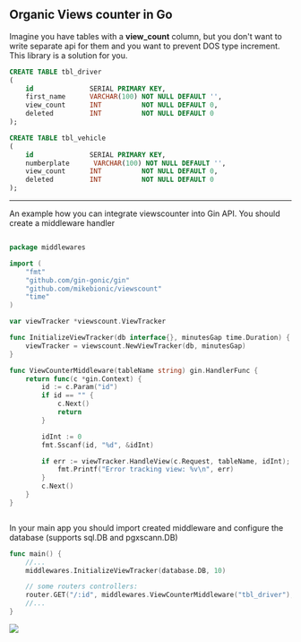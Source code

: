 ## Organic Views counter in Go

Imagine you have tables with a **view_count** column, but you don't want to write separate api for them and you want to prevent DOS type increment. This library is a solution for you.

```sql
CREATE TABLE tbl_driver
(
    id              SERIAL PRIMARY KEY,
    first_name      VARCHAR(100) NOT NULL DEFAULT '',
    view_count      INT          NOT NULL DEFAULT 0,
    deleted         INT          NOT NULL DEFAULT 0
);

CREATE TABLE tbl_vehicle
(
    id              SERIAL PRIMARY KEY,
    numberplate      VARCHAR(100) NOT NULL DEFAULT '',
    view_count      INT          NOT NULL DEFAULT 0,
    deleted         INT          NOT NULL DEFAULT 0
);


```

---

An example how you can integrate viewscounter into Gin API. You should create a middleware handler
```go

package middlewares

import (
	"fmt"
	"github.com/gin-gonic/gin"
	"github.com/mikebionic/viewscount"
	"time"
)

var viewTracker *viewscount.ViewTracker

func InitializeViewTracker(db interface{}, minutesGap time.Duration) {
	viewTracker = viewscount.NewViewTracker(db, minutesGap)
}

func ViewCounterMiddleware(tableName string) gin.HandlerFunc {
	return func(c *gin.Context) {
		id := c.Param("id")
		if id == "" {
			c.Next()
			return
		}

		idInt := 0
		fmt.Sscanf(id, "%d", &idInt)

		if err := viewTracker.HandleView(c.Request, tableName, idInt); err != nil {
			fmt.Printf("Error tracking view: %v\n", err)
		}
		c.Next()
	}
}



```

In your main app you should import created middleware and configure the database (supports sql.DB and pgxscann.DB)

```go
func main() {
	//...
	middlewares.InitializeViewTracker(database.DB, 10)	

	// some routers controllers:
	router.GET("/:id", middlewares.ViewCounterMiddleware("tbl_driver"), services.GetDriver)
	//...
}
```

![](https://go.dev/blog/gophergala/fancygopher.jpg)
